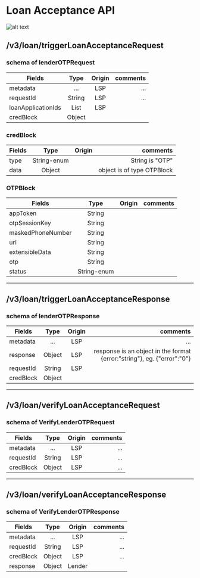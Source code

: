 # Loan Acceptance API

![alt text](https://github.com/iSPIRT/OCEN/blob/master/Sequence-Diagram/LoanAcceptanceAPIs.PNG "Loan Acceptance")

## /v3/loan/triggerLoanAcceptanceRequest

### schema of lenderOTPRequest

|Fields            |Type |Origin|comments|
|----------------  |:---:|:----:|-------:|
|metadata          |...|LSP|...|
|requestId         |String|LSP|...|
|loanApplicationIds|List|LSP||
|credBlock         |Object|||


### credBlock
|Fields            |Type |Origin|comments|
|----------------  |:---:|:----:|-------:|
|type              |String-enum||String is "OTP"|
|data              |Object||object is of type OTPBlock|

### OTPBlock
|Fields            |Type |Origin|comments|
|----------------  |:---:|:----:|-------:|
|appToken          |String|||
|otpSessionKey     |String|||
|maskedPhoneNumber |String|||
|url               |String|||
|extensibleData    |String|||
|otp               |String|||
|status            |String-enum|||


---
## /v3/loan/triggerLoanAcceptanceResponse

### schema of lenderOTPResponse

|Fields            |Type |Origin|comments|
|----------------  |:---:|:----:|-------:|
|metadata          |...|LSP|...|
|response          |Object|LSP|response is an object in the format {error:"string"}, eg. {"error":"0"}|
|requestId         |String|LSP||
|credBlock         |Object|||




---
## /v3/loan/verifyLoanAcceptanceRequest

### schema of VerifyLenderOTPRequest

|Fields          |Type |Origin|comments|
|----------------|:---:|:----:|-------:|
|metadata        |...|LSP|...|
|requestId       |String|LSP|...|
|credBlock       |Object|LSP|...|



---
## /v3/loan/verifyLoanAcceptanceResponse

### schema of VerifyLenderOTPResponse

|Fields          |Type |Origin|comments|
|----------------|:---:|:----:|-------:|
|metadata        |...|LSP|...|
|requestId       |String|LSP|...|
|credBlock       |Object|LSP|...|
|response        |Object|Lender||